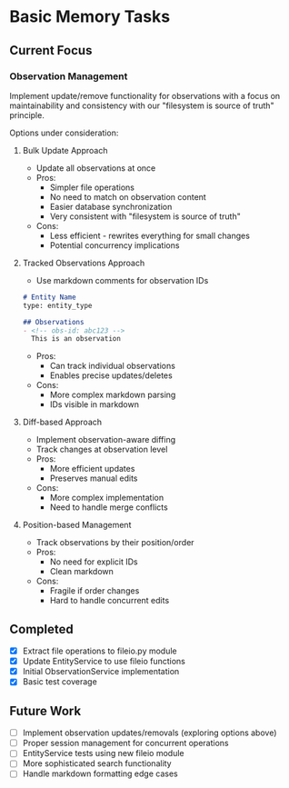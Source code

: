 # Basic Memory Tasks

## Current Focus

### Observation Management
Implement update/remove functionality for observations with a focus on maintainability and consistency with our "filesystem is source of truth" principle.

Options under consideration:

1. Bulk Update Approach
   - Update all observations at once
   - Pros:
     - Simpler file operations
     - No need to match on observation content
     - Easier database synchronization
     - Very consistent with "filesystem is source of truth"
   - Cons:
     - Less efficient - rewrites everything for small changes
     - Potential concurrency implications

2. Tracked Observations Approach
   - Use markdown comments for observation IDs
   ```markdown
   # Entity Name
   type: entity_type
   
   ## Observations
   - <!-- obs-id: abc123 -->
     This is an observation
   ```
   - Pros:
     - Can track individual observations
     - Enables precise updates/deletes
   - Cons:
     - More complex markdown parsing
     - IDs visible in markdown

3. Diff-based Approach
   - Implement observation-aware diffing
   - Track changes at observation level
   - Pros:
     - More efficient updates
     - Preserves manual edits
   - Cons:
     - More complex implementation
     - Need to handle merge conflicts

4. Position-based Management
   - Track observations by their position/order
   - Pros:
     - No need for explicit IDs
     - Clean markdown
   - Cons:
     - Fragile if order changes
     - Hard to handle concurrent edits

## Completed
- [x] Extract file operations to fileio.py module
- [x] Update EntityService to use fileio functions
- [x] Initial ObservationService implementation
- [x] Basic test coverage

## Future Work
- [ ] Implement observation updates/removals (exploring options above)
- [ ] Proper session management for concurrent operations
- [ ] EntityService tests using new fileio module
- [ ] More sophisticated search functionality
- [ ] Handle markdown formatting edge cases